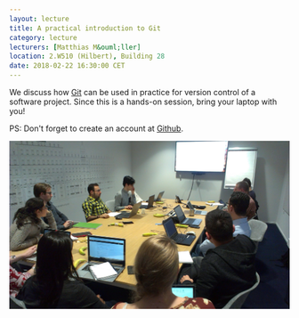 ```yaml
---
layout: lecture
title: A practical introduction to Git
category: lecture
lecturers: [Matthias M&ouml;ller]
location: 2.W510 (Hilbert), Building 28 
date: 2018-02-22 16:30:00 CET
---
```


We discuss how [Git] can be used in practice for version control of a software project. Since this is a hands-on session, bring your laptop with you! 

PS: Don't forget to create an account at [Github]. 

![git](/images/git.jpg)

[Git]: https://en.wikipedia.org/wiki/Git
[Github]: https://github.com/
[Matthias M&ouml;ller]: http://ta.twi.tudelft.nl/nw/users/matthias/
